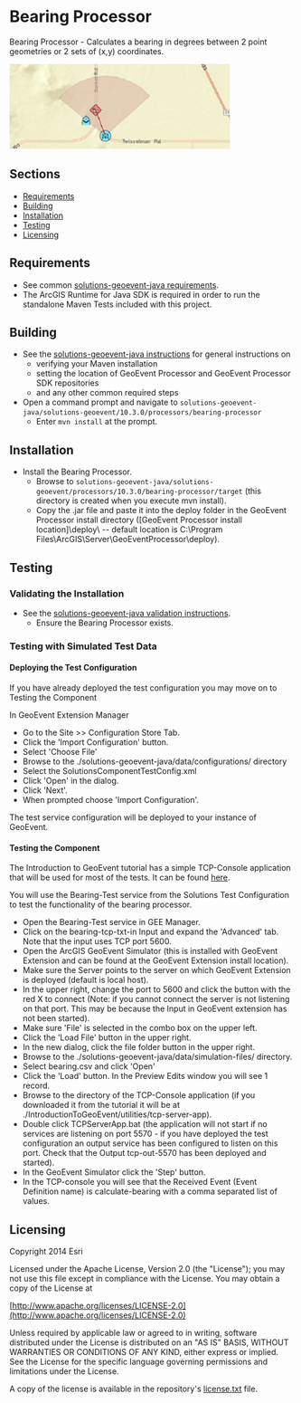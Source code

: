 # Bearing Processor

Bearing Processor - Calculates a bearing in degrees between 2 point geometries or 2 sets of (x,y) coordinates.  

![Image of Bearing Processor](bearingProcessor.png)

## Sections

* [Requirements](#requirements)
* [Building](#building)
* [Installation](#installation)
* [Testing](#testing)
* [Licensing](#licensing)

## Requirements

* See common [solutions-geoevent-java requirements](../../../README.md#requirements).
* The ArcGIS Runtime for Java SDK is required in order to run the standalone Maven Tests included with this project.

## Building 

* See the [solutions-geoevent-java instructions](../../../README.md#instructions) for general instructions on 
    * verifying your Maven installation
    * setting the location of GeoEvent Processor and GeoEvent Processor SDK repositories
    * and any other common required steps
* Open a command prompt and navigate to `solutions-geoevent-java/solutions-geoevent/10.3.0/processors/bearing-processor`
    * Enter `mvn install` at the prompt.

## Installation

* Install the Bearing Processor.
    * Browse to `solutions-geoevent-java/solutions-geoevent/processors/10.3.0/bearing-processor/target` (this directory is created when you execute mvn install).
    * Copy the .jar file and paste it into the deploy folder in the GeoEvent Processor install directory ([GeoEvent Processor install location]\deploy\ -- default location is C:\Program Files\ArcGIS\Server\GeoEventProcessor\deploy).


## Testing

### Validating the Installation
 
* See the [solutions-geoevent-java validation instructions](../../../README.md#validating-install).
    * Ensure the Bearing Processor exists.

### Testing with Simulated Test Data

#### Deploying the Test Configuration

If you have already deployed the test configuration you may move on to Testing the Component

In GeoEvent Extension Manager 

* Go to the Site >> Configuration Store Tab. 
* Click the 'Import Configuration' button. 
* Select 'Choose File'
* Browse to the ./solutions-geoevent-java/data/configurations/ directory 
* Select the SolutionsComponentTestConfig.xml 
* Click 'Open' in the dialog. 
* Click 'Next'. 
* When prompted choose 'Import Configuration'. 

The test service configuration will be deployed to your instance of GeoEvent.



#### Testing the Component

The Introduction to GeoEvent tutorial has a simple TCP-Console application that will be used for most of the tests. It can be found [here](http://www.arcgis.com/home/item.html?id=b6a35042effd44ceab3976941d36efcf).

You will use the Bearing-Test service from the Solutions Test Configuration to test the functionality of the bearing processor.
* Open the Bearing-Test service in GEE Manager. 
* Click on the bearing-tcp-txt-in Input and expand the 'Advanced' tab. Note that the input uses TCP port 5600.
* Open the ArcGIS GeoEvent Simulator (this is installed with GeoEvent Extension and can be found at the GeoEvent Extension install location).
* Make sure the Server points to the server on which GeoEvent Extension is deployed (default is local host).
* In the upper right, change the port to 5600 and  click the button with the red X to connect (Note: if you cannot connect the server is not listening on that port. This may be because the Input in GeoEvent extension has not been started).
* Make sure 'File' is selected in the combo box on the upper left.
* Click the 'Load File' button in the upper right.
* In the new dialog, click the file folder button in the upper right.
* Browse to the ./solutions-geoevent-java/data/simulation-files/ directory.
* Select bearing.csv and click 'Open'
* Click the 'Load' button. In the Preview Edits window you will see 1 record.
* Browse to the directory of the TCP-Console application (if you downloaded it from the tutorial it will be at ./IntroductionToGeoEvent/utilities/tcp-server-app).
* Double click TCPServerApp.bat (the application will not start if no services are listening on port 5570 - if you have deployed the test configuration an output service has been configured to listen on this port. Check that the Output tcp-out-5570 has been deployed and started).
* In the GeoEvent Simulator click the 'Step' button.
* In the TCP-console you will see that the Received Event (Event Definition name) is calculate-bearing with a comma separated list of values.


## Licensing

Copyright 2014 Esri

Licensed under the Apache License, Version 2.0 (the "License");
you may not use this file except in compliance with the License.
You may obtain a copy of the License at

   [http://www.apache.org/licenses/LICENSE-2.0](http://www.apache.org/licenses/LICENSE-2.0)

Unless required by applicable law or agreed to in writing, software
distributed under the License is distributed on an "AS IS" BASIS,
WITHOUT WARRANTIES OR CONDITIONS OF ANY KIND, either express or implied.
See the License for the specific language governing permissions and
limitations under the License.

A copy of the license is available in the repository's
[license.txt](../../../license.txt) file.

